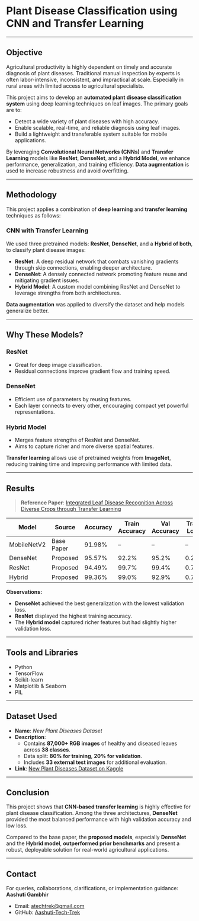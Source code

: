 # **Plant Disease Classification using CNN and Transfer Learning**

---

## **Objective**

Agricultural productivity is highly dependent on timely and accurate diagnosis of plant diseases. Traditional manual inspection by experts is often labor-intensive, inconsistent, and impractical at scale. Especially in rural areas with limited access to agricultural specialists.

This project aims to develop an **automated plant disease classification system** using deep learning techniques on leaf images. The primary goals are to:

- Detect a wide variety of plant diseases with high accuracy.  
- Enable scalable, real-time, and reliable diagnosis using leaf images.  
- Build a lightweight and transferable system suitable for mobile applications.

By leveraging **Convolutional Neural Networks (CNNs)** and **Transfer Learning** models like **ResNet**, **DenseNet**, and a **Hybrid Model**, we enhance performance, generalization, and training efficiency. **Data augmentation** is used to increase robustness and avoid overfitting.

---

## **Methodology**

This project applies a combination of **deep learning** and **transfer learning** techniques as follows:

### **CNN with Transfer Learning**

We used three pretrained models: **ResNet**, **DenseNet**, and a **Hybrid of both**, to classify plant disease images:

-  **ResNet**: A deep residual network that combats vanishing gradients through skip connections, enabling deeper architecture.  
-  **DenseNet**: A densely connected network promoting feature reuse and mitigating gradient issues.  
-  **Hybrid Model**: A custom model combining ResNet and DenseNet to leverage strengths from both architectures.

**Data augmentation** was applied to diversify the dataset and help models generalize better.

---

## **Why These Models?**

### **ResNet**
- Great for deep image classification.
- Residual connections improve gradient flow and training speed.

### **DenseNet**
- Efficient use of parameters by reusing features.
- Each layer connects to every other, encouraging compact yet powerful representations.

### **Hybrid Model**
- Merges feature strengths of ResNet and DenseNet.
- Aims to capture richer and more diverse spatial features.

 **Transfer learning** allows use of pretrained weights from **ImageNet**, reducing training time and improving performance with limited data.

---

## **Results**

> **Reference Paper**: [Integrated Leaf Disease Recognition Across Diverse Crops through Transfer Learning](https://doi.org/10.1016/j.procs.2024.03.192)

| **Model**       | **Source**   | **Accuracy** | **Train Accuracy** | **Val Accuracy** | **Train Loss** | **Val Loss** |
|-----------------|--------------|--------------|---------------------|------------------|----------------|--------------|
| MobileNetV2     | Base Paper   | 91.98%       | –                   | –                | –              | –            |
| DenseNet        | Proposed     | 95.57%       | 92.2%               | 95.2%            | 0.233          | 0.153        |
| ResNet          | Proposed     | 94.49%       | 99.7%               | 99.4%            | 0.721          | 0.715        |
| Hybrid          | Proposed     | 99.36%       | 99.0%               | 92.9%            | 0.747          | 0.905        |

**Observations:**
- **DenseNet** achieved the best generalization with the lowest validation loss.
- **ResNet** displayed the highest training accuracy.
- The **Hybrid model** captured richer features but had slightly higher validation loss.

---

## **Tools and Libraries**

- Python  
- TensorFlow  
- Scikit-learn  
- Matplotlib & Seaborn
- PIL 

---

## **Dataset Used**

- **Name**: *New Plant Diseases Dataset*  
- **Description**:  
  - Contains **87,000+ RGB images** of healthy and diseased leaves across **38 classes**.  
  - Data split: **80% for training**, **20% for validation**.  
  - Includes **33 external test images** for additional evaluation.
- **Link**: [New Plant Diseases Dataset on Kaggle](https://www.kaggle.com/datasets/vipoooool/new-plant-diseases-dataset)
---

## **Conclusion**

This project shows that **CNN-based transfer learning** is highly effective for plant disease classification. Among the three architectures, **DenseNet** provided the most balanced performance with high validation accuracy and low loss.

Compared to the base paper, the **proposed models**, especially **DenseNet** and the **Hybrid model**, **outperformed prior benchmarks** and present a robust, deployable solution for real-world agricultural applications.

---

## **Contact**
For queries, collaborations, clarifications, or implementation guidance:
**Aashuti Gambhir**  
  - Email: [atechtrek@gmail.com](mailto:atechtrek@gmail.com)  
  - GitHub: [Aashuti-Tech-Trek](https://github.com/Aashuti-Tech-Trek)
